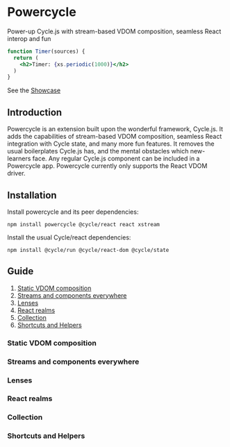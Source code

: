 # Powercycle
Power-up Cycle.js with stream-based VDOM composition, seamless React interop and fun

```jsx
function Timer(sources) {
  return (
    <h2>Timer: {xs.periodic(1000)}</h2>
  )
}
```

See the [Showcase](https://codesandbox.io/s/nkl4y01600)

## Introduction

Powercycle is an extension built upon the wonderful framework, Cycle.js. It adds the capabilities of stream-based VDOM composition, seamless React integration with Cycle state, and many more fun features. It removes the usual boilerplates Cycle.js has, and the mental obstacles which new-learners face. Any regular Cycle.js component can be included in a Powercycle app. Powercycle currently only supports the React VDOM driver.

## Installation

Install powercycle and its peer dependencies:

`npm install powercycle @cycle/react react xstream`

Install the usual Cycle/react dependencies:

`npm install @cycle/run @cycle/react-dom @cycle/state`

## Guide

1. [Static VDOM composition](#static-vdom-composition)
1. [Streams and components everywhere](#streams-and-components-everywhere)
1. [Lenses](#lenses)
1. [React realms](#react-realms)
1. [Collection](#collection)
1. [Shortcuts and Helpers](#shortcuts-and-helpers)

### Static VDOM composition
### Streams and components everywhere
### Lenses
### React realms
### Collection
### Shortcuts and Helpers
